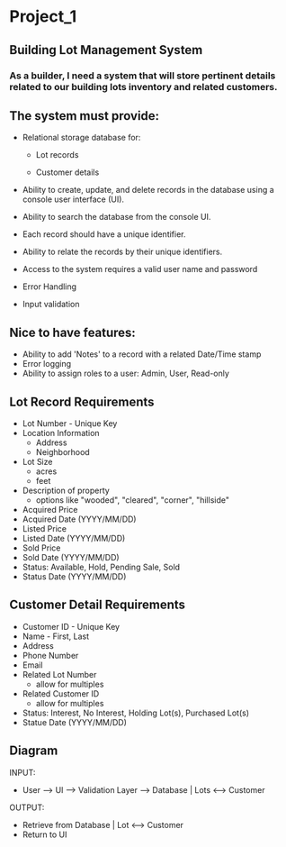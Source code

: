 # Project_1

## Building Lot Management System

### As a builder, I need a system that will store pertinent details related to our building lots inventory and related customers.


The system must provide:
- 
- Relational storage database for:
 
    - Lot records

    - Customer details
- Ability to create, update, and delete records in the database using a console user interface (UI).
- Ability to search the database from the console UI.
- Each record should have a unique identifier.
- Ability to relate the records by their unique identifiers.
- Access to the system requires a valid user name and password
- Error Handling
- Input validation

Nice to have features:
-
- Ability to add 'Notes' to a record with a related Date/Time stamp
- Error logging
- Ability to assign roles to a user: Admin, User, Read-only

Lot Record Requirements
- 
- Lot Number - Unique Key
- Location Information
    - Address   
    - Neighborhood  
- Lot Size 
    - acres     
    - feet
- Description of property
    - options like "wooded", "cleared", "corner", "hillside"
- Acquired Price 
- Acquired Date (YYYY/MM/DD)
- Listed Price
- Listed Date (YYYY/MM/DD)
- Sold Price
- Sold Date (YYYY/MM/DD)
- Status: Available, Hold, Pending Sale, Sold
- Status Date (YYYY/MM/DD)


Customer Detail Requirements
-
- Customer ID - Unique Key
- Name - First, Last
- Address
- Phone Number  
- Email
- Related Lot Number 
    - allow for multiples
- Related Customer ID
    - allow for multiples
- Status: Interest, No Interest, Holding Lot(s), Purchased Lot(s)
- Statue Date (YYYY/MM/DD)


## Diagram

INPUT:  
- User --> UI --> Validation Layer --> Database | Lots <--> Customer 

OUTPUT: 
- Retrieve from Database | Lot <--> Customer 
- Return to UI  
